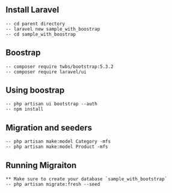 ## Install Laravel
    -- cd parent directory
    -- laravel new sample_with_boostrap
    -- cd sample_with_boostrap

## Boostrap
    -- composer require twbs/bootstrap:5.3.2
    -- composer require laravel/ui

## Using boostrap
    -- php artisan ui bootstrap --auth
    -- npm install

## Migration and seeders
    -- php artisan make:model Category -mfs
    -- php artisan make:model Product -mfs

## Running Migraiton
    ** Make sure to create your database `sample_with_bootstrap`
    -- php artisan migrate:fresh --seed